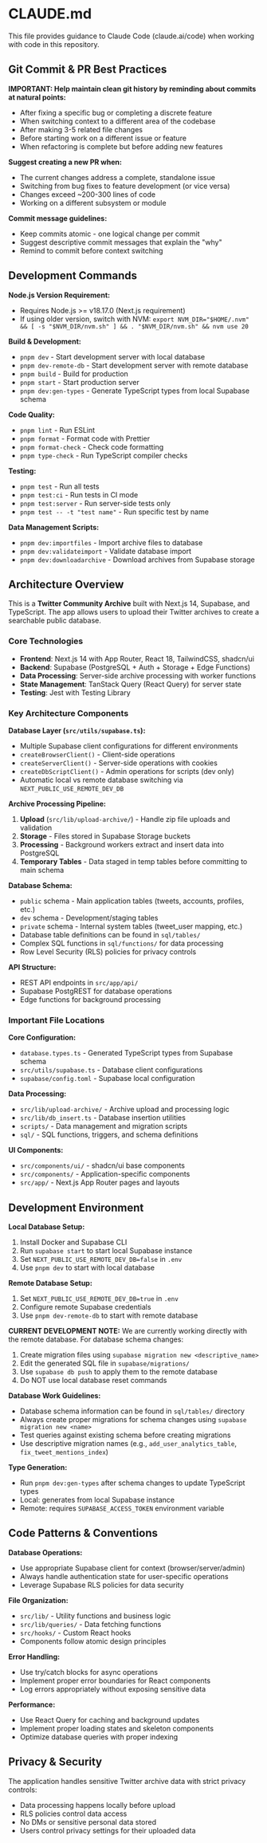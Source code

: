 # CLAUDE.md

This file provides guidance to Claude Code (claude.ai/code) when working with code in this repository.

## Git Commit & PR Best Practices

**IMPORTANT: Help maintain clean git history by reminding about commits at natural points:**
- After fixing a specific bug or completing a discrete feature
- When switching context to a different area of the codebase  
- After making 3-5 related file changes
- Before starting work on a different issue or feature
- When refactoring is complete but before adding new features

**Suggest creating a new PR when:**
- The current changes address a complete, standalone issue
- Switching from bug fixes to feature development (or vice versa)
- Changes exceed ~200-300 lines of code
- Working on a different subsystem or module

**Commit message guidelines:**
- Keep commits atomic - one logical change per commit
- Suggest descriptive commit messages that explain the "why"
- Remind to commit before context switching

## Development Commands

**Node.js Version Requirement:**
- Requires Node.js >= v18.17.0 (Next.js requirement)
- If using older version, switch with NVM: `export NVM_DIR="$HOME/.nvm" && [ -s "$NVM_DIR/nvm.sh" ] && . "$NVM_DIR/nvm.sh" && nvm use 20`

**Build & Development:**
- `pnpm dev` - Start development server with local database
- `pnpm dev-remote-db` - Start development server with remote database
- `pnpm build` - Build for production
- `pnpm start` - Start production server
- `pnpm dev:gen-types` - Generate TypeScript types from local Supabase schema

**Code Quality:**
- `pnpm lint` - Run ESLint
- `pnpm format` - Format code with Prettier
- `pnpm format-check` - Check code formatting
- `pnpm type-check` - Run TypeScript compiler checks

**Testing:**
- `pnpm test` - Run all tests
- `pnpm test:ci` - Run tests in CI mode
- `pnpm test:server` - Run server-side tests only
- `pnpm test -- -t "test name"` - Run specific test by name

**Data Management Scripts:**
- `pnpm dev:importfiles` - Import archive files to database
- `pnpm dev:validateimport` - Validate database import
- `pnpm dev:downloadarchive` - Download archives from Supabase storage

## Architecture Overview

This is a **Twitter Community Archive** built with Next.js 14, Supabase, and TypeScript. The app allows users to upload their Twitter archives to create a searchable public database.

### Core Technologies
- **Frontend**: Next.js 14 with App Router, React 18, TailwindCSS, shadcn/ui
- **Backend**: Supabase (PostgreSQL + Auth + Storage + Edge Functions)
- **Data Processing**: Server-side archive processing with worker functions
- **State Management**: TanStack Query (React Query) for server state
- **Testing**: Jest with Testing Library

### Key Architecture Components

**Database Layer (`src/utils/supabase.ts`):**
- Multiple Supabase client configurations for different environments
- `createBrowserClient()` - Client-side operations
- `createServerClient()` - Server-side operations with cookies
- `createDbScriptClient()` - Admin operations for scripts (dev only)
- Automatic local vs remote database switching via `NEXT_PUBLIC_USE_REMOTE_DEV_DB`

**Archive Processing Pipeline:**
1. **Upload** (`src/lib/upload-archive/`) - Handle zip file uploads and validation
2. **Storage** - Files stored in Supabase Storage buckets
3. **Processing** - Background workers extract and insert data into PostgreSQL
4. **Temporary Tables** - Data staged in temp tables before committing to main schema

**Database Schema:**
- `public` schema - Main application tables (tweets, accounts, profiles, etc.)
- `dev` schema - Development/staging tables
- `private` schema - Internal system tables (tweet_user mapping, etc.)
- Database table definitions can be found in `sql/tables/`
- Complex SQL functions in `sql/functions/` for data processing
- Row Level Security (RLS) policies for privacy controls

**API Structure:**
- REST API endpoints in `src/app/api/`
- Supabase PostgREST for database operations
- Edge functions for background processing

### Important File Locations

**Core Configuration:**
- `database.types.ts` - Generated TypeScript types from Supabase schema
- `src/utils/supabase.ts` - Database client configurations
- `supabase/config.toml` - Supabase local configuration

**Data Processing:**
- `src/lib/upload-archive/` - Archive upload and processing logic
- `src/lib/db_insert.ts` - Database insertion utilities
- `scripts/` - Data management and migration scripts
- `sql/` - SQL functions, triggers, and schema definitions

**UI Components:**
- `src/components/ui/` - shadcn/ui base components
- `src/components/` - Application-specific components
- `src/app/` - Next.js App Router pages and layouts

## Development Environment

**Local Database Setup:**
1. Install Docker and Supabase CLI
2. Run `supabase start` to start local Supabase instance
3. Set `NEXT_PUBLIC_USE_REMOTE_DEV_DB=false` in `.env`
4. Use `pnpm dev` to start with local database

**Remote Database Setup:**
1. Set `NEXT_PUBLIC_USE_REMOTE_DEV_DB=true` in `.env`
2. Configure remote Supabase credentials
3. Use `pnpm dev-remote-db` to start with remote database

**CURRENT DEVELOPMENT NOTE:**
We are currently working directly with the remote database. For database schema changes:
1. Create migration files using `supabase migration new <descriptive_name>`
2. Edit the generated SQL file in `supabase/migrations/`
3. Use `supabase db push` to apply them to the remote database
4. Do NOT use local database reset commands

**Database Work Guidelines:**
- Database schema information can be found in `sql/tables/` directory
- Always create proper migrations for schema changes using `supabase migration new <name>`
- Test queries against existing schema before creating migrations
- Use descriptive migration names (e.g., `add_user_analytics_table`, `fix_tweet_mentions_index`)

**Type Generation:**
- Run `pnpm dev:gen-types` after schema changes to update TypeScript types
- Local: generates from local Supabase instance
- Remote: requires `SUPABASE_ACCESS_TOKEN` environment variable

## Code Patterns & Conventions

**Database Operations:**
- Use appropriate Supabase client for context (browser/server/admin)
- Always handle authentication state for user-specific operations
- Leverage Supabase RLS policies for data security

**File Organization:**
- `src/lib/` - Utility functions and business logic
- `src/lib/queries/` - Data fetching functions
- `src/hooks/` - Custom React hooks
- Components follow atomic design principles

**Error Handling:**
- Use try/catch blocks for async operations
- Implement proper error boundaries for React components
- Log errors appropriately without exposing sensitive data

**Performance:**
- Use React Query for caching and background updates
- Implement proper loading states and skeleton components
- Optimize database queries with proper indexing

## Privacy & Security

The application handles sensitive Twitter archive data with strict privacy controls:
- Data processing happens locally before upload
- RLS policies control data access
- No DMs or sensitive personal data stored
- Users control privacy settings for their uploaded data